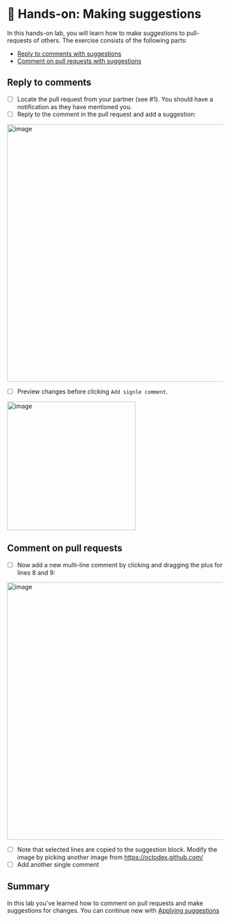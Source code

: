 # 🔨 Hands-on: Making suggestions

In this hands-on lab, you will learn how to make suggestions to pull-requests of others. 
The exercise consists of the following parts:

- [Reply to comments with suggestions](#reply-to-comments)
- [Comment on pull requests with suggestions](#comment-on-pull-requests)

## Reply to comments

- [ ] Locate the pull request from your partner (see #1). You should have a notification as they have mentioned you.
- [ ] Reply to the comment in the pull request and add a suggestion:

<img width="600" alt="image" src="https://user-images.githubusercontent.com/5276337/204314523-d7747625-c4ed-45ca-9692-7c19857859db.png">
 
- [ ] Preview changes before clicking `Add signle comment`.

<img width="300" alt="image" src="https://user-images.githubusercontent.com/5276337/204314716-348504d4-9fe2-443c-997d-d0a93b3467b7.png">


## Comment on pull requests

- [ ] Now add a new multi-line comment by clicking and dragging the plus for lines 8 and 9:

<img width="600" alt="image" src="https://user-images.githubusercontent.com/5276337/204315918-0eb92a56-6fea-40da-b836-b86745e28942.png">

- [ ] Note that selected lines are copied to the suggestion block. Modify the image by picking another image from https://octodex.github.com/
- [ ] Add another single comment

## Summary

In this lab you've learned how to comment on pull requests and make suggestions for changes.
You can continue new with [Applying suggestions](06_Applying-suggestions.md)



